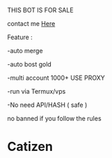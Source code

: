 THIS BOT IS FOR SALE

contact me [Here](https://t.me/Nezuaoi)

Feature :

-auto merge

-auto bost gold

-multi account 1000+ USE PROXY

-run via Termux/vps

-No need API/HASH ( safe )

no banned if you follow the rules
# Catizen
